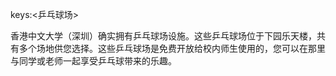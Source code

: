 keys:<乒乓球场>


香港中文大学（深圳）确实拥有乒乓球场设施。这些乒乓球场位于下园乐天楼，共有多个场地供您选择。这些乒乓球场是免费开放给校内师生使用的，您可以在那里与同学或老师一起享受乒乓球带来的乐趣。